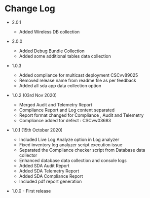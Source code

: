 # Change Log
 
 - 2.0.1
     - Added Wireless DB collection
 - 2.0.0
     - Added Debug Bundle Collection
     - Added some additional tables data collection
 - 1.0.3
   - Added compliance for multicast deployment CSCvv89025
   - Removed release name from readme file as per feedback
   - Added all sda app data collection option


 - 1.0.2 (03rd Nov 2020)
   - Merged Audit and Telemetry Report
   - Compliance Report and Log content separated
   - Report format changed for Compliance , Audit and Telemetry
   - Compliance added for defect : CSCvw03683
   
      
 - 1.0.1 (15th October 2020)
    - Included Live Log Analyze option in Log analyzer
    - Fixed inventory log analyzer script execution issue
    - Separated the Compliance checker script from Database data collector
    - Enhanced database data collection and console logs
    - Added SDA Audit Report
    - Added SDA Telemetry Report
    - Added SDA Compliance Report
    - Included pdf report generation
    
      
- 1.0.0 - First release

